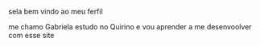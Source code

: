 sela bem vindo ao meu ferfil

me chamo Gabriela
estudo no Quirino
e vou aprender a me desenvoolver com esse site
